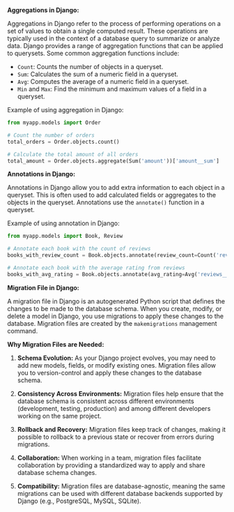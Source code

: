 **Aggregations in Django:**

Aggregations in Django refer to the process of performing operations on a set of values to obtain a single computed result. These operations are typically used in the context of a database query to summarize or analyze data. Django provides a range of aggregation functions that can be applied to querysets. Some common aggregation functions include:

- `Count`: Counts the number of objects in a queryset.
- `Sum`: Calculates the sum of a numeric field in a queryset.
- `Avg`: Computes the average of a numeric field in a queryset.
- `Min` and `Max`: Find the minimum and maximum values of a field in a queryset.

Example of using aggregation in Django:

```python
from myapp.models import Order

# Count the number of orders
total_orders = Order.objects.count()

# Calculate the total amount of all orders
total_amount = Order.objects.aggregate(Sum('amount'))['amount__sum']
```

**Annotations in Django:**

Annotations in Django allow you to add extra information to each object in a queryset. This is often used to add calculated fields or aggregates to the objects in the queryset. Annotations use the `annotate()` function in a queryset.

Example of using annotation in Django:

```python
from myapp.models import Book, Review

# Annotate each book with the count of reviews
books_with_review_count = Book.objects.annotate(review_count=Count('reviews'))

# Annotate each book with the average rating from reviews
books_with_avg_rating = Book.objects.annotate(avg_rating=Avg('reviews__rating'))
```

**Migration File in Django:**

A migration file in Django is an autogenerated Python script that defines the changes to be made to the database schema. When you create, modify, or delete a model in Django, you use migrations to apply these changes to the database. Migration files are created by the `makemigrations` management command.

**Why Migration Files are Needed:**

1. **Schema Evolution:** As your Django project evolves, you may need to add new models, fields, or modify existing ones. Migration files allow you to version-control and apply these changes to the database schema.

2. **Consistency Across Environments:** Migration files help ensure that the database schema is consistent across different environments (development, testing, production) and among different developers working on the same project.

3. **Rollback and Recovery:** Migration files keep track of changes, making it possible to rollback to a previous state or recover from errors during migrations.

4. **Collaboration:** When working in a team, migration files facilitate collaboration by providing a standardized way to apply and share database schema changes.

5. **Compatibility:** Migration files are database-agnostic, meaning the same migrations can be used with different database backends supported by Django (e.g., PostgreSQL, MySQL, SQLite).
